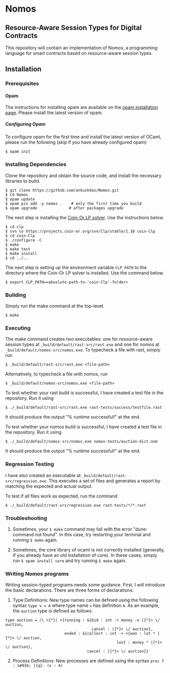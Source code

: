 # Nomos
## Resource-Aware Session Types for Digital Contracts
This repository will contain an implementation of Nomos, a programming language for smart contracts based on resource-aware session types.

## Installation

### Prerequisites

#### Opam
The instructions for installing opam are available on the [opam installation page](https://opam.ocaml.org/doc/Install.html). Please install the latest version of opam.

##### Configuring Opam
To configure opam for the first time and install the latest version of OCaml, please run the following (skip if you have already configured opam)
```
$ opam init
```

### Installing Dependencies
Clone the repository and obtain the source code, and install the necessary libraries to build.
```
$ git clone https://github.com/ankushdas/Nomos.git
$ cd Nomos
$ opam update
$ opam pin add -y nomos .    # only the first time you build
$ opam upgrade              # after packages upgrade
```
The next step is installing the [Coin-Or LP solver](https://projects.coin-or.org/Clp). Use the instructions below.
```
$ cd clp
$ svn co https://projects.coin-or.org/svn/Clp/stable/1.16 coin-Clp
$ cd coin-Clp
$ ./configure -C
$ make
$ make test
$ make install
$ cd ../..
```
The next step is setting up the environment variable `CLP_PATH` to the directory where the Coin-Or LP solver is installed. Use the command below.
```
$ export CLP_PATH=<absolute-path-to-'coin-Clp'-folder>
```

### Building
Simply run the make command at the top-level.
```
$ make
```

### Executing
The make command creates two executables: one for resource-aware session types at `_build/default/rast-src/rast.exe` and one for nomos at `_build/default/nomos-src/nomos.exe`. To typecheck a file with rast, simply run
```
$ _build/default/rast-src/rast.exe <file-path>
```
Alternatively, to typecheck a file with nomos, run
```
$ _build/default/nomos-src/nomos.exe <file-path>
```

To test whether your rast build is successful, I have created a test file in the repository. Run it using
```
$ ./_build/default/rast-src/rast.exe rast-tests/success/testfile.rast
```
It should produce the output "% runtime successful!" at the end.

To test whether your nomos build is successful, I have created a test file in the repository. Run it using
```
$ ./_build/default/nomos-src/nomos.exe nomos-tests/auction-dict.nom
```
It should produce the output "% runtime successful!" at the end.

### Regression Testing
I have also created an executable at `_build/default/rast-src/regression.exe`. This executes a set of files and generates a report by matching the expected and actual output.

To test if all files work as expected, run the command
```
$ ./_build/default/rast-src/regression.exe rast-tests/*/*.rast
```

### Troubleshooting
1. Sometimes, your `$ make` command may fail with the error "dune: command not found". In this case, try restarting your terminal and running `$ make` again.

2. Sometimes, the core library of ocaml is not correctly installed (generally, if you already have an old installation of core). In these cases, simply run `$ opam install core` and try running `$ make` again.

### Writing Nomos programs
Writing session-typed programs needs some guidance. First, I will introduce the basic declarations. There are three forms of declarations:

1. Type Definitions: New type names can be defined using the following syntax `type v = A` where type name `v` has definition `A`. As an example, the `auction` type is defined as follows:
```
type auction = /\ <{*}| +{running : &{bid : int -> money -o |{*}> \/ auction,
                                      cancel : |{*}> \/ auction},
                          ended : &{collect : int -> +{won : lot * |{*}> \/ auction,
                                                 lost : money * |{*}> \/ auction},
                                    cancel : |{*}> \/ auction}}

```

2. Process Definitions: New processes are defined using the syntax `proc f : &#916; |{q}- (x : A)`